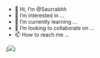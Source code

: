 - 👋 Hi, I’m @Saurrabhh
- 👀 I’m interested in ...
- 🌱 I’m currently learning ...
- 💞️ I’m looking to collaborate on ...
- 📫 How to reach me ...

<!---
Saurrabhh/Saurrabhh is a ✨ special ✨ repository because its `README.md` (this file) appears on your GitHub profile.
You can click the Preview link to take a look at your changes.
--->


[(![](https://img.icons8.com/ios-glyphs/344/linkedin.png )](https://www.linkedin.com/in/saurabh-yadav-73616b137/))
